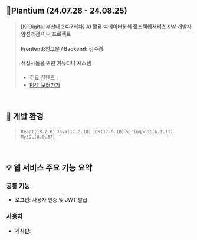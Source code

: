 ## 🌿Plantium (24.07.28 - 24.08.25)
> ####  [K-Digital 부산대 24-7회차] AI 활용 빅데이터분석 풀스택웹서비스 SW 개발자 양성과정 미니 프로젝트
> #### Frontend:엄고운 / Backend: 김수경
> #### 식집사들을 위한 커뮤티니 시스템
> - 주요 컨텐츠 : 
> - [PPT 보러가기](https://docs.google.com/presentation/d/1pRTXkGOmqRY88kIemju9mnibnCP35TGR/edit?usp=sharing&ouid=102338183650544043258&rtpof=true&sd=true)

<br />

## :wrench: 개발 환경
>`React(18.2.0)`
`Java(17.0.10)`
`JDK(17.0.10)`
`Springboot(6.1.11)`
`MySQL(8.0.37)`

<br />

## :bulb: 웹 서비스 주요 기능 요약
 ### 공통 기능
- **로그인**: 사용자 인증 및 JWT 발급

### 사용자
- **게시판**: 
